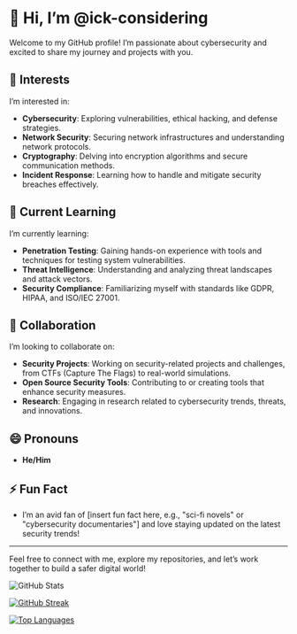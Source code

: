 # 👋 Hi, I’m @ick-considering

Welcome to my GitHub profile! I’m passionate about cybersecurity and excited to share my journey and projects with you.

## 👀 Interests

I’m interested in:
- **Cybersecurity**: Exploring vulnerabilities, ethical hacking, and defense strategies.
- **Network Security**: Securing network infrastructures and understanding network protocols.
- **Cryptography**: Delving into encryption algorithms and secure communication methods.
- **Incident Response**: Learning how to handle and mitigate security breaches effectively.

## 🌱 Current Learning

I’m currently learning:
- **Penetration Testing**: Gaining hands-on experience with tools and techniques for testing system vulnerabilities.
- **Threat Intelligence**: Understanding and analyzing threat landscapes and attack vectors.
- **Security Compliance**: Familiarizing myself with standards like GDPR, HIPAA, and ISO/IEC 27001.

## 💞️ Collaboration

I’m looking to collaborate on:
- **Security Projects**: Working on security-related projects and challenges, from CTFs (Capture The Flags) to real-world simulations.
- **Open Source Security Tools**: Contributing to or creating tools that enhance security measures.
- **Research**: Engaging in research related to cybersecurity trends, threats, and innovations.

## 😄 Pronouns

- **He/Him**

## ⚡ Fun Fact

- I’m an avid fan of [insert fun fact here, e.g., "sci-fi novels" or "cybersecurity documentaries"] and love staying updated on the latest security trends!

---

Feel free to connect with me, explore my repositories, and let’s work together to build a safer digital world!

![GitHub Stats](https://github-readme-stats.vercel.app/api?username=ick-considering&show_icons=true&hide_title=true&count_private=true&include_all_commits=true&hide=prs&theme=radical)

[![GitHub Streak](https://github-readme-streak-stats.herokuapp.com/?user=ick-considering&theme=dark)](https://github.com/ick-considering/github-readme-streak-stats)

[![Top Languages](https://github-readme-stats.vercel.app/api/top-langs/?username=ick-considering&layout=compact&theme=radical)](https://github.com/ick-considering/github-readme-stats)
